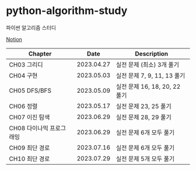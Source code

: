 # python-algorithm-study
파이썬 알고리즘 스터디

[Notion](https://www.notion.so/f0de5f592d5f49dd85a1b7bff0864993 "노션")

| Chapter | Date | Description |
| ------- | ---- | ----------- |
| CH03 그리디 | 2023.04.27 | 실전 문제 (최소) 3개 풀기 |
| CH04 구현 | 2023.05.03 | 실전 문제 7, 9, 11, 13 풀기 |
| CH05 DFS/BFS | 2023.05.09 | 실전 문제 16, 18, 20, 22 풀기 |
| CH06 정렬 | 2023.05.17 | 실전 문제 23, 25 풀기 |
| CH07 이진 탐색 | 2023.06.29 | 실전 문제 28, 29 풀기 |
| CH08 다이나믹 프로그래밍 | 2023.06.29 | 실전 문제 6개 모두 풀기 |
| CH09 최단 경로 | 2023.07.16 | 실전 문제 6개 모두 풀기 |
| CH10 최단 경로 | 2023.07.29 | 실전 문제 5개 모두 풀기 |